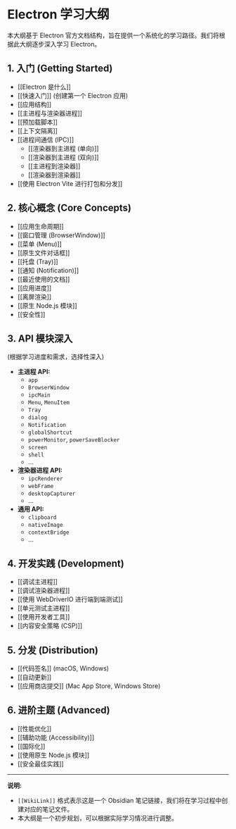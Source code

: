 # Electron 学习大纲

本大纲基于 Electron 官方文档结构，旨在提供一个系统化的学习路径。我们将根据此大纲逐步深入学习 Electron。

## 1. 入门 (Getting Started)

-   [[Electron 是什么]]
-   [[快速入门]] (创建第一个 Electron 应用)
-   [[应用结构]]
-   [[主进程与渲染器进程]]
-   [[预加载脚本]]
-   [[上下文隔离]]
-   [[进程间通信 (IPC)]]
    -   [[渲染器到主进程 (单向)]]
    -   [[渲染器到主进程 (双向)]]
    -   [[主进程到渲染器]]
    -   [[渲染器到渲染器]]
-   [[使用 Electron Vite 进行打包和分发]]

## 2. 核心概念 (Core Concepts)

-   [[应用生命周期]]
-   [[窗口管理 (BrowserWindow)]]
-   [[菜单 (Menu)]]
-   [[原生文件对话框]]
-   [[托盘 (Tray)]]
-   [[通知 (Notification)]]
-   [[最近使用的文档]]
-   [[应用进度]]
-   [[离屏渲染]]
-   [[原生 Node.js 模块]]
-   [[安全性]]

## 3. API 模块深入

(根据学习进度和需求，选择性深入)

-   **主进程 API:**
    -   `app`
    -   `BrowserWindow`
    -   `ipcMain`
    -   `Menu`, `MenuItem`
    -   `Tray`
    -   `dialog`
    -   `Notification`
    -   `globalShortcut`
    -   `powerMonitor`, `powerSaveBlocker`
    -   `screen`
    -   `shell`
    -   ...
-   **渲染器进程 API:**
    -   `ipcRenderer`
    -   `webFrame`
    -   `desktopCapturer`
    -   ...
-   **通用 API:**
    -   `clipboard`
    -   `nativeImage`
    -   `contextBridge`
    -   ...

## 4. 开发实践 (Development)

-   [[调试主进程]]
-   [[调试渲染器进程]]
-   [[使用 WebDriverIO 进行端到端测试]]
-   [[单元测试主进程]]
-   [[使用开发者工具]]
-   [[内容安全策略 (CSP)]]

## 5. 分发 (Distribution)

-   [[代码签名]] (macOS, Windows)
-   [[自动更新]]
-   [[应用商店提交]] (Mac App Store, Windows Store)

## 6. 进阶主题 (Advanced)

-   [[性能优化]]
-   [[辅助功能 (Accessibility)]]
-   [[国际化]]
-   [[使用原生 Node.js 模块]]
-   [[安全最佳实践]]

---

**说明:**

-   `[[WikiLink]]` 格式表示这是一个 Obsidian 笔记链接，我们将在学习过程中创建对应的笔记文件。
-   本大纲是一个初步规划，可以根据实际学习情况进行调整。